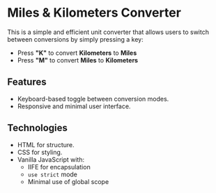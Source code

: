 # Miles & Kilometers Converter
This is a simple and efficient unit converter that allows users to switch between conversions by simply pressing a key:
- Press **"K"** to convert **Kilometers** to **Miles**
- Press **"M"** to convert **Miles** to **Kilometers**

## Features
- Keyboard-based toggle between conversion modes.
- Responsive and minimal user interface.

## Technologies
- HTML for structure.
- CSS for styling.
- Vanilla JavaScript with:
  - IIFE for encapsulation
  - `use strict` mode
  - Minimal use of global scope
